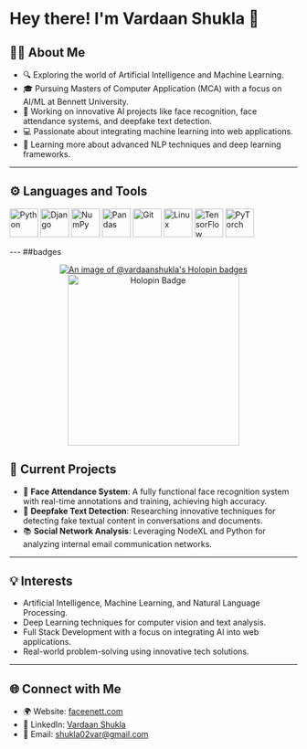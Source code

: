 # Hey there! I'm Vardaan Shukla 👋

## 🙋‍♂️ About Me
- 🔍 Exploring the world of Artificial Intelligence and Machine Learning.
- 🎓 Pursuing Masters of Computer Application (MCA) with a focus on AI/ML at Bennett University.
- 🧠 Working on innovative AI projects like face recognition, face attendance systems, and deepfake text detection.
- 💻 Passionate about integrating machine learning into web applications.
- 🌱 Learning more about advanced NLP techniques and deep learning frameworks.

---

## ⚙️ Languages and Tools
<p>
<img src="https://upload.wikimedia.org/wikipedia/commons/c/c3/Python-logo-notext.svg" alt="Python" width="50"/>
    <img src="https://static.djangoproject.com/img/logos/django-logo-negative.svg" alt="Django" width="50"/>
    <img src="https://upload.wikimedia.org/wikipedia/commons/3/31/NumPy_logo_2020.svg" alt="NumPy" width="50"/>
    <img src="https://upload.wikimedia.org/wikipedia/commons/e/ed/Pandas_logo.svg" alt="Pandas" width="50"/>
    <img src="https://upload.wikimedia.org/wikipedia/commons/e/e0/Git-logo.svg" alt="Git" width="50"/>
    <img src="https://upload.wikimedia.org/wikipedia/commons/3/35/Tux.svg" alt="Linux" width="50"/>
    <img src="https://upload.wikimedia.org/wikipedia/commons/2/2d/Tensorflow_logo.svg" alt="TensorFlow" width="50"/>
    <img src="https://upload.wikimedia.org/wikipedia/commons/1/10/PyTorch_logo_icon.svg" alt="PyTorch" width="50"/>
    
</p>
---
##badges
<p align="center">
    <a href="https://holopin.io/@vardaanshukla">
        <img src="https://holopin.me/vardaanshukla" alt="An image of @vardaanshukla's Holopin badges" />
    </a>
    <a href="https://holopin.me/vardaanshukla">
        <img src="https://holopin.io/@vardaanshukla" alt="Holopin Badge" width="300"/>
    </a>
</p>

## 🚀 Current Projects
- 🌟 **Face Attendance System**: A fully functional face recognition system with real-time annotations and training, achieving high accuracy.
- 📝 **Deepfake Text Detection**: Researching innovative techniques for detecting fake textual content in conversations and documents.
- 📚 **Social Network Analysis**: Leveraging NodeXL and Python for analyzing internal email communication networks.

---

## 💡 Interests
- Artificial Intelligence, Machine Learning, and Natural Language Processing.
- Deep Learning techniques for computer vision and text analysis.
- Full Stack Development with a focus on integrating AI into web applications.
- Real-world problem-solving using innovative tech solutions.

---

## 🌐 Connect with Me
- 🌍 Website: [faceenett.com](http://faceenett.com)
- 💼 LinkedIn: [Vardaan Shukla](https://www.linkedin.com/in/vardaan-shukla-0a9a4b208/)
- 📧 Email: shukla02var@gmail.com
